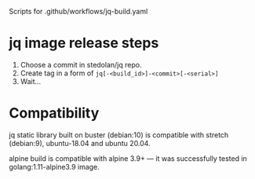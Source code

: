 Scripts for .github/workflows/jq-build.yaml

# jq image release steps

1. Choose a commit in stedolan/jq repo.
2. Create tag in a form of  `jq[-<build_id>]-<commit>[-<serial>]`
3. Wait...

# Compatibility

jq static library built on buster (debian:10) is compatible with stretch (debian:9), ubuntu-18.04 and ubuntu 20.04.

alpine build is compatible with alpine 3.9+ — it was successfully tested in golang:1.11-alpine3.9 image.